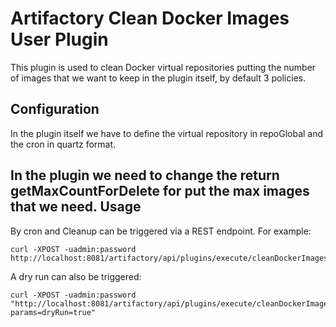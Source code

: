 Artifactory Clean Docker Images User Plugin
===========================================

This plugin is used to clean Docker virtual repositories putting the number of images that we want to keep in the plugin itself, by default 3
policies.

Configuration
-------------
In the plugin itself we have to define the virtual repository in repoGlobal and the cron in quartz format.

In the plugin we need to change the return getMaxCountForDelete for put the max images that we need. 
Usage
-----

By cron and Cleanup can be triggered via a REST endpoint. For example:

``` shell
curl -XPOST -uadmin:password http://localhost:8081/artifactory/api/plugins/execute/cleanDockerImages
```

A dry run can also be triggered:

``` shell
curl -XPOST -uadmin:password "http://localhost:8081/artifactory/api/plugins/execute/cleanDockerImages?params=dryRun=true"
```
